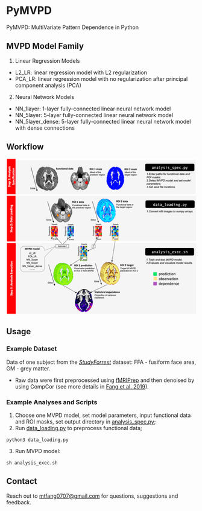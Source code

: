# PyMVPD

PyMVPD: MultiVariate Pattern Dependence in Python

## MVPD Model Family
1. Linear Regression Models
* L2_LR: linear regression model with L2 regularization
* PCA_LR: linear regression model with no regularization after principal component analysis (PCA)

2. Neural Network Models
* NN_1layer: 1-layer fully-connected linear neural network model
* NN_5layer: 5-layer fully-connected linear neural network model
* NN_5layer_dense: 5-layer fully-connected linear neural network model with dense connections

## Workflow
<img src="/PyMVPD_workflow.png" width="750"/>

## Usage
### Example Dataset
Data of one subject from the [_StudyForrest_](http://studyforrest.org) dataset: FFA - fusiform face area, GM - grey matter.

* Raw data were first preprocessed using [fMRIPrep](https://fmriprep.readthedocs.io/en/latest/index.html) and then denoised by using CompCor (see more details in [Fang et al. 2019](https://doi.org/10.31234/osf.io/qbx4m)).

### Example Analyses and Scripts
1. Choose one MVPD model, set model parameters, input functional data and ROI masks, set output directory in [analysis_spec.py](mvpd/analysis_spec.py);
2. Run [data_loading.py](mvpd/data_loading.py) to preprocess functional data;
```
python3 data_loading.py
```
3. Run MVPD model: 
```
sh analysis_exec.sh
```

## Contact
Reach out to mtfang0707@gmail.com for questions, suggestions and feedback.
